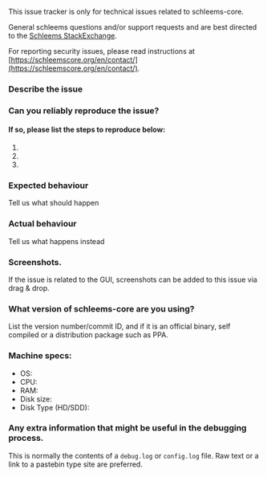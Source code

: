 <!--- Remove sections that do not apply -->

This issue tracker is only for technical issues related to schleems-core.

General schleems questions and/or support requests and are best directed to the [Schleems StackExchange](https://schleems.stackexchange.com).

For reporting security issues, please read instructions at [https://schleemscore.org/en/contact/](https://schleemscore.org/en/contact/).

### Describe the issue

### Can you reliably reproduce the issue?
#### If so, please list the steps to reproduce below:
1.
2.
3.

### Expected behaviour
Tell us what should happen

### Actual behaviour
Tell us what happens instead

### Screenshots.
If the issue is related to the GUI, screenshots can be added to this issue via drag & drop.

### What version of schleems-core are you using?
List the version number/commit ID, and if it is an official binary, self compiled or a distribution package such as PPA.

### Machine specs:
- OS:
- CPU:
- RAM:
- Disk size:
- Disk Type (HD/SDD):

### Any extra information that might be useful in the debugging process.
This is normally the contents of a `debug.log` or `config.log` file. Raw text or a link to a pastebin type site are preferred.
